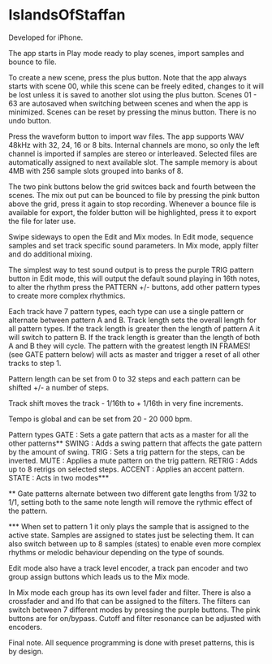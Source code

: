 # IslandsOfStaffan

Developed for iPhone.

The app starts in Play mode ready to play scenes, import samples and bounce to file. 

To create a new scene, press the plus button. Note that the app always starts with scene 00, while this scene can be freely edited, changes to it will be lost unless it is saved to another slot using the plus button. Scenes 01 - 63 are autosaved when switching between scenes and when the app is minimized. Scenes can be reset by pressing the minus button. There is no undo button.

Press the waveform button to import wav files. The app supports WAV 48kHz with 32, 24, 16 or 8 bits. Internal channels are mono, so only the left channel is imported if samples are stereo or interleaved. Selected files are automatically assigned to next available slot. The sample memory is about 4MB with 256 sample slots grouped into banks of 8.

The two pink buttons below the grid switces back and fourth between the scenes. The mix out put can be bounced to file by pressing the pink button above the grid, press it again to stop recording. Whenever a bounce file is available for export, the folder button will be highlighted, press it to export the file for later use.

Swipe sideways to open the Edit and Mix modes. In Edit mode, sequence samples and set track specific sound parameters. In Mix mode, apply filter and do additional mixing. 

The simplest way to test sound output is to press the purple TRIG pattern button in Edit mode, this will output the default sound playing in 16th notes, to alter the rhythm press the PATTERN +/- buttons, add other pattern types to create more complex rhythmics.

Each track have 7 pattern types, each type can use a single pattern or alternate between pattern A and B. Track length sets the overall length for all pattern types. If the track length is greater then the length of pattern A it will switch to pattern B. If the track length is greater than the length of both A and B they will cycle. The pattern with the greatest length IN FRAMES! (see GATE pattern below) will acts as master and trigger a reset of all other tracks to step 1.

Pattern length can be set from 0 to 32 steps and each pattern can be shifted +/- a number of steps.

Track shift moves the track - 1/16th to + 1/16th in very fine increments. 

Tempo is global and can be set from 20 - 20 000 bpm.

Pattern types
GATE    : Sets a gate pattern that acts as a master for all the other patterns**
SWING   : Adds a swing pattern that affects the gate pattern by the amount of swing.
TRIG    : Sets a trig pattern for the steps, can be inverted.
MUTE    : Applies a mute pattern on the trig pattern.
RETRIG  : Adds up to 8 retrigs on selected steps.
ACCENT  : Applies an accent pattern.
STATE   : Acts in two modes***

** Gate patterns alternate between two different gate lengths from 1/32 to 1/1, setting both to the same note length will remove the rythmic effect of the pattern.

*** When set to pattern 1 it only plays the sample that is assigned to the active state. Samples are assigned to states just be selecting them. It can also switch between up to 8 samples (states) to enable even more complex rhythms or melodic behaviour depending on the type of sounds.

Edit mode also have a track level encoder, a track pan encoder and two group assign buttons which leads us to the Mix mode.

In Mix mode each group has its own level fader and filter. There is also a crossfader and and lfo that can be assigned to the filters. The filters can switch between 7 different modes by pressing the purple buttons. The pink buttons are for on/bypass. Cutoff and filter resonance can be adjusted with encoders.

Final note. All sequence programming is done with preset patterns, this is by design.
